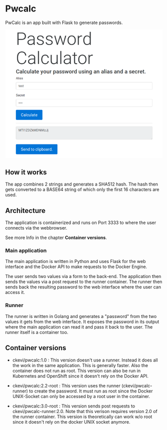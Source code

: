 # Pwcalc

PwCalc is an app built with Flask to generate passwords.

![](./images/screenshot.png)

## How it works

The app combines 2 strings and generates a SHA512 hash. The hash then gets converted to a BASE64 string of which only the first 16 characters are used.

## Architecture

The application is containerized and runs on Port 3333 to where the user connects via the webbrowser.

See more Info in the chapter **Container versions**.

### Main application

The main application is written in Python and uses Flask for the web interface and the Docker API to make requests to the Docker Engine.

The user sends two values via a form to the back-end. The application then sends the values via a post request to the runner container. The runner then sends back the resulting password to the web interface where the user can access it.

### Runner

The runner is written in Golang and generates a "password" from the two values it gets from the web interface. It exposes the password in its output where the main application can read it and pass it back to the user. The runner itself is a container too.

## Container versions

- ckevi/pwcalc:1.0 : This version doesn't use a runner. Instead it does all the work in the same application. This is generally faster. Also the container does not run as root. This version can also be run in Kubernetes and OpenShift since it doesn't rely on the Docker API.

- ckevi/pwcalc:2.2-root : This version uses the runner (ckevi/pwcalc-runner) to create the password. It must run as root since the Docker UNIX-Socket can only be accessed by a root user in the container.

- ckevi/pwcalc:3.0-root : This version sends post requests to ckevi/pwcalc-runner:2.0. Note that this verison requires version 2.0 of the runner container. This version is theoretically can work w/o root since it doesn't rely on the docker UNIX socket anymore.
